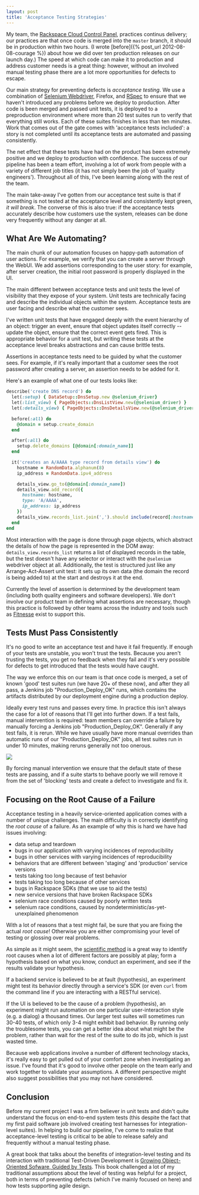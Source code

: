 ```yaml
---
layout: post
title: 'Acceptance Testing Strategies'
---
```


My team, the [Rackspace Cloud Control Panel](https://mycloud.rackspace.com), practices continus delivery; our practices are that once code is merged into the `master` branch, it should be in production within two hours.  (I wrote [before]({% post_url 2012-08-08-courage %}) about how we did over ten production releases on our launch day.)  The speed at which code can make it to production and address customer needs is a great thing: however, without an involved manual testing phase there are a lot more opportunities for defects to escape.

Our main strategy for preventing defects is _acceptance testing_.  We use a combination of [Selenium Webdriver](http://docs.seleniumhq.org/projects/webdriver/), Firefox, and [RSpec](http://rspec.info/) to ensure that we haven't introduced any problems before we deploy to production.  After code is been merged and passed unit tests, it is deployed to a preproduction environment where more than 20 test suites run to verify that everything still works.  Each of these suites finishes in less than ten minutes.  Work that comes out of the gate comes with 'acceptance tests included': a story is not completed until its acceptance tests are automated and passing consistently.

The net effect that these tests have had on the product has been extremely positive and we deploy to production with confidence.  The success of our pipeline has been a team effort, involving a lot of work from people with a variety of different job titles (it has not simply been the job of 'quality engineers').  Throughout all of this, I've been learning along with the rest of the team.

The main take-away I've gotten from our acceptance test suite is that if something is not tested at the acceptance level and consistently kept green, _it will break_.  The converse of this is also true: if the acceptance tests accurately describe how customers use the system, releases can be done very frequently without any danger at all.

## What Are We Automating?

The main chunk of our automation focuses on happy-path automation of user actions.  For example, we verify that you can create a server through the WebUI.  We add assertions corresponding to the user story: for example, after server creation, the initial root password is properly displayed in the UI.

The main different between acceptance tests and unit tests the level of visibility that they expose of your system.  Unit tests are technically facing and describe the individual objects within the system.  Acceptance tests are user facing and describe what the customer sees.

I've written unit tests that have engaged deeply with the event hierarchy of an object: trigger an event, ensure that object updates itself correctly -- update the object, ensure that the correct event gets fired.  This is appropriate behavior for a unit test, but writing these tests at the acceptance level breaks abstractions and can cause brittle tests.

Assertions in acceptance tests need to be guided by what the customer sees.  For example, if it's really important that a customer sees the root password after creating a server, an assertion needs to be added for it.

Here's an example of what one of our tests looks like:

```ruby
describe('create DNS record') do
  let(:setup) { DataSetup::DnsSetup.new @selenium_driver}
  let(:list_view) { PageObjects::DnsListView.new(@selenium_driver) }
  let(:details_view) { PageObjects::DnsDetailsView.new(@selenium_driver) }

  before(:all) do
    @domain = setup.create_domain
  end

  after(:all) do
    setup.delete_domains [@domain[:domain_name]]
  end

  it('creates an A/AAAA type record from details view') do
    hostname = RandomData.alphanum(8)
    ip_address = RandomData.ipv4_address

    details_view.go_to(@domain[:domain_name])
    details_view.add_record({
      hostname: hostname,
      type: 'A/AAAA',
      ip_address: ip_address
    })
    details_view.records_list.join(',').should include(record[:hostname])
  end
end
```

Most interaction with the page is done through page objects, which abstract the details of how the page is represented in the DOM away: `details_view.records_list` returns a list of displayed records in the table, but the test doesn't have any selector or interact with the `@selenium` webdriver object at all.  Additionally, the test is structured just like any Arrange-Act-Assert unit test: it sets up its own data (the domain the record is being added to) at the start and destroys it at the end.

Currently the level of assertion is determined by the development team (including both quality engineers and software developers).  We don't involve our product team in defining what assertions are necessary, though this practice is followed by other teams across the industry and tools such as [Fitnesse](http://fitnesse.org/) exist to support this.

## Tests Must Pass Consistently

It's no good to write an acceptance test and have it fail frequently.  If enough of your tests are unstable, you won't trust the tests.  Because you aren't trusting the tests, you get no feedback when they fail and it's very possible for defects to get introduced that the tests would have caught.

The way we enforce this on our team is that once code is merged, a set of known 'good' test suites run (we have 20+ of these now), and after they all pass, a Jenkins job "Production_Deploy_OK" runs, which contains the artifacts distributed by our deployment engine during a production deploy.

Ideally every test runs and passes every time.  In practice this isn't always the case for a lot of reasons that I'll get into further down.  If a test fails, manual intervention is required: team members can override a failure by manually forcing a Jenkins job "Production_Deploy_OK".  Generally if any test fails, it is rerun.  While we have usually have more manual overrides than automatic runs of our "Production_Deploy_OK" jobs, all test suites run in under 10 minutes, making reruns generally not too onerous.

![](http://static.davehking.com/2013-04-27-acceptance-test-pipeline.png)

By forcing manual intervention we ensure that the default state of these tests are passing, and if a suite starts to behave poorly we will remove it from the set of 'blocking' tests and create a defect to investigate and fix it.

## Focusing on the Root Cause of a Failure

Acceptance testing in a heavily service-oriented application comes with a number of unique challenges.  The main difficulty is in correctly identifying the _root cause_ of a failure.  As an example of why this is hard we have had issues involving:

* data setup and teardown
* bugs in our application with varying incidences of reproducibility
* bugs in other services with varying incidences of reproducibility
* behaviors that are different between 'staging' and 'production' service versions
* tests taking too long because of test behavior
* tests taking too long because of other services
* bugs in Rackspace SDKs (that we use to aid the tests)
* new service versions that have broken Rackspace SDKs
* selenium race conditions caused by poorly written tests
* selenium race conditions, caused by nondeterministic/as-yet-unexplained phenomenon

With a lot of reasons that a test might fail, be sure that you are fixing the actual _root cause_!  Otherwise you are either compromising your level of testing or glossing over real problems.

As simple as it might seem, the [scientific method](http://geoff.greer.fm/2012/01/30/programming-we-can-do-science/) is a great way to identify root causes when a lot of different factors are possibly at play; form a hypothesis based on what you know, conduct an experiment, and see if the results validate your hypothesis.

If a backend service is believed to be at fault (hypothesis), an experiment might test its behavior directly through a service's SDK (or even `curl` from the command line if you are interacting with a RESTful service).

If the UI is believed to be the cause of a problem (hypothesis), an experiment might run automation on one particular user-interaction style (e.g. a dialog) a thousand times.  Our larger test suites will sometimes run 30-40 tests, of which only 3-4 might exhibit bad behavior.  By running only the troublesome tests, you can get a better idea about what might be the problem, rather than wait for the rest of the suite to do its job, which is just wasted time.

Because web applications involve a number of different technology stacks, it's really easy to get pulled out of your comfort zone when investigating an issue.  I've found that it's good to involve other people on the team early and work together to validate your assumptions.  A different perspective might also suggest possibilities that you may not have considered.

## Conclusion

Before my current project I was a firm believer in unit tests and didn't quite understand the focus on end-to-end system tests (this despite the fact that my first paid software job involved creating test harnesses for integration-level suites).  In helping to build our pipeline, I've come to realize that acceptance-level testing is critical to be able to release safely and frequently without a manual testing phase.

A great book that talks about the benefits of integration-level testing and its interaction with traditional Test-Driven Development is [Growing Object-Oriented Sofware, Guided by Tests](http://www.growing-object-oriented-software.com/).  This book challenged a lot of my traditional assumptions about the level of testing was helpful for a project, both in terms of preventing defects (which I've mainly focused on here) and how tests supporting agile design.
